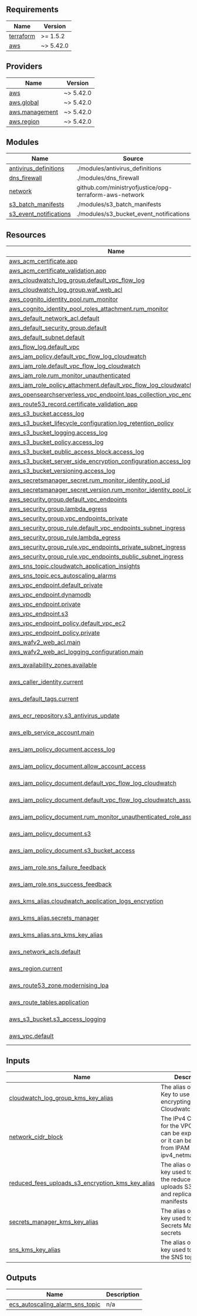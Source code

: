 <!-- BEGIN_TF_DOCS -->
## Requirements

| Name | Version |
|------|---------|
| <a name="requirement_terraform"></a> [terraform](#requirement\_terraform) | >= 1.5.2 |
| <a name="requirement_aws"></a> [aws](#requirement\_aws) | ~> 5.42.0 |

## Providers

| Name | Version |
|------|---------|
| <a name="provider_aws"></a> [aws](#provider\_aws) | ~> 5.42.0 |
| <a name="provider_aws.global"></a> [aws.global](#provider\_aws.global) | ~> 5.42.0 |
| <a name="provider_aws.management"></a> [aws.management](#provider\_aws.management) | ~> 5.42.0 |
| <a name="provider_aws.region"></a> [aws.region](#provider\_aws.region) | ~> 5.42.0 |

## Modules

| Name | Source | Version |
|------|--------|---------|
| <a name="module_antivirus_definitions"></a> [antivirus\_definitions](#module\_antivirus\_definitions) | ./modules/antivirus_definitions | n/a |
| <a name="module_dns_firewall"></a> [dns\_firewall](#module\_dns\_firewall) | ./modules/dns_firewall | n/a |
| <a name="module_network"></a> [network](#module\_network) | github.com/ministryofjustice/opg-terraform-aws-network | v1.3.3 |
| <a name="module_s3_batch_manifests"></a> [s3\_batch\_manifests](#module\_s3\_batch\_manifests) | ./modules/s3_batch_manifests | n/a |
| <a name="module_s3_event_notifications"></a> [s3\_event\_notifications](#module\_s3\_event\_notifications) | ./modules/s3_bucket_event_notifications | n/a |

## Resources

| Name | Type |
|------|------|
| [aws_acm_certificate.app](https://registry.terraform.io/providers/hashicorp/aws/latest/docs/resources/acm_certificate) | resource |
| [aws_acm_certificate_validation.app](https://registry.terraform.io/providers/hashicorp/aws/latest/docs/resources/acm_certificate_validation) | resource |
| [aws_cloudwatch_log_group.default_vpc_flow_log](https://registry.terraform.io/providers/hashicorp/aws/latest/docs/resources/cloudwatch_log_group) | resource |
| [aws_cloudwatch_log_group.waf_web_acl](https://registry.terraform.io/providers/hashicorp/aws/latest/docs/resources/cloudwatch_log_group) | resource |
| [aws_cognito_identity_pool.rum_monitor](https://registry.terraform.io/providers/hashicorp/aws/latest/docs/resources/cognito_identity_pool) | resource |
| [aws_cognito_identity_pool_roles_attachment.rum_monitor](https://registry.terraform.io/providers/hashicorp/aws/latest/docs/resources/cognito_identity_pool_roles_attachment) | resource |
| [aws_default_network_acl.default](https://registry.terraform.io/providers/hashicorp/aws/latest/docs/resources/default_network_acl) | resource |
| [aws_default_security_group.default](https://registry.terraform.io/providers/hashicorp/aws/latest/docs/resources/default_security_group) | resource |
| [aws_default_subnet.default](https://registry.terraform.io/providers/hashicorp/aws/latest/docs/resources/default_subnet) | resource |
| [aws_flow_log.default_vpc](https://registry.terraform.io/providers/hashicorp/aws/latest/docs/resources/flow_log) | resource |
| [aws_iam_policy.default_vpc_flow_log_cloudwatch](https://registry.terraform.io/providers/hashicorp/aws/latest/docs/resources/iam_policy) | resource |
| [aws_iam_role.default_vpc_flow_log_cloudwatch](https://registry.terraform.io/providers/hashicorp/aws/latest/docs/resources/iam_role) | resource |
| [aws_iam_role.rum_monitor_unauthenticated](https://registry.terraform.io/providers/hashicorp/aws/latest/docs/resources/iam_role) | resource |
| [aws_iam_role_policy_attachment.default_vpc_flow_log_cloudwatch](https://registry.terraform.io/providers/hashicorp/aws/latest/docs/resources/iam_role_policy_attachment) | resource |
| [aws_opensearchserverless_vpc_endpoint.lpas_collection_vpc_endpoint](https://registry.terraform.io/providers/hashicorp/aws/latest/docs/resources/opensearchserverless_vpc_endpoint) | resource |
| [aws_route53_record.certificate_validation_app](https://registry.terraform.io/providers/hashicorp/aws/latest/docs/resources/route53_record) | resource |
| [aws_s3_bucket.access_log](https://registry.terraform.io/providers/hashicorp/aws/latest/docs/resources/s3_bucket) | resource |
| [aws_s3_bucket_lifecycle_configuration.log_retention_policy](https://registry.terraform.io/providers/hashicorp/aws/latest/docs/resources/s3_bucket_lifecycle_configuration) | resource |
| [aws_s3_bucket_logging.access_log](https://registry.terraform.io/providers/hashicorp/aws/latest/docs/resources/s3_bucket_logging) | resource |
| [aws_s3_bucket_policy.access_log](https://registry.terraform.io/providers/hashicorp/aws/latest/docs/resources/s3_bucket_policy) | resource |
| [aws_s3_bucket_public_access_block.access_log](https://registry.terraform.io/providers/hashicorp/aws/latest/docs/resources/s3_bucket_public_access_block) | resource |
| [aws_s3_bucket_server_side_encryption_configuration.access_log](https://registry.terraform.io/providers/hashicorp/aws/latest/docs/resources/s3_bucket_server_side_encryption_configuration) | resource |
| [aws_s3_bucket_versioning.access_log](https://registry.terraform.io/providers/hashicorp/aws/latest/docs/resources/s3_bucket_versioning) | resource |
| [aws_secretsmanager_secret.rum_monitor_identity_pool_id](https://registry.terraform.io/providers/hashicorp/aws/latest/docs/resources/secretsmanager_secret) | resource |
| [aws_secretsmanager_secret_version.rum_monitor_identity_pool_id](https://registry.terraform.io/providers/hashicorp/aws/latest/docs/resources/secretsmanager_secret_version) | resource |
| [aws_security_group.default_vpc_endpoints](https://registry.terraform.io/providers/hashicorp/aws/latest/docs/resources/security_group) | resource |
| [aws_security_group.lambda_egress](https://registry.terraform.io/providers/hashicorp/aws/latest/docs/resources/security_group) | resource |
| [aws_security_group.vpc_endpoints_private](https://registry.terraform.io/providers/hashicorp/aws/latest/docs/resources/security_group) | resource |
| [aws_security_group_rule.default_vpc_endpoints_subnet_ingress](https://registry.terraform.io/providers/hashicorp/aws/latest/docs/resources/security_group_rule) | resource |
| [aws_security_group_rule.lambda_egress](https://registry.terraform.io/providers/hashicorp/aws/latest/docs/resources/security_group_rule) | resource |
| [aws_security_group_rule.vpc_endpoints_private_subnet_ingress](https://registry.terraform.io/providers/hashicorp/aws/latest/docs/resources/security_group_rule) | resource |
| [aws_security_group_rule.vpc_endpoints_public_subnet_ingress](https://registry.terraform.io/providers/hashicorp/aws/latest/docs/resources/security_group_rule) | resource |
| [aws_sns_topic.cloudwatch_application_insights](https://registry.terraform.io/providers/hashicorp/aws/latest/docs/resources/sns_topic) | resource |
| [aws_sns_topic.ecs_autoscaling_alarms](https://registry.terraform.io/providers/hashicorp/aws/latest/docs/resources/sns_topic) | resource |
| [aws_vpc_endpoint.default_private](https://registry.terraform.io/providers/hashicorp/aws/latest/docs/resources/vpc_endpoint) | resource |
| [aws_vpc_endpoint.dynamodb](https://registry.terraform.io/providers/hashicorp/aws/latest/docs/resources/vpc_endpoint) | resource |
| [aws_vpc_endpoint.private](https://registry.terraform.io/providers/hashicorp/aws/latest/docs/resources/vpc_endpoint) | resource |
| [aws_vpc_endpoint.s3](https://registry.terraform.io/providers/hashicorp/aws/latest/docs/resources/vpc_endpoint) | resource |
| [aws_vpc_endpoint_policy.default_vpc_ec2](https://registry.terraform.io/providers/hashicorp/aws/latest/docs/resources/vpc_endpoint_policy) | resource |
| [aws_vpc_endpoint_policy.private](https://registry.terraform.io/providers/hashicorp/aws/latest/docs/resources/vpc_endpoint_policy) | resource |
| [aws_wafv2_web_acl.main](https://registry.terraform.io/providers/hashicorp/aws/latest/docs/resources/wafv2_web_acl) | resource |
| [aws_wafv2_web_acl_logging_configuration.main](https://registry.terraform.io/providers/hashicorp/aws/latest/docs/resources/wafv2_web_acl_logging_configuration) | resource |
| [aws_availability_zones.available](https://registry.terraform.io/providers/hashicorp/aws/latest/docs/data-sources/availability_zones) | data source |
| [aws_caller_identity.current](https://registry.terraform.io/providers/hashicorp/aws/latest/docs/data-sources/caller_identity) | data source |
| [aws_default_tags.current](https://registry.terraform.io/providers/hashicorp/aws/latest/docs/data-sources/default_tags) | data source |
| [aws_ecr_repository.s3_antivirus_update](https://registry.terraform.io/providers/hashicorp/aws/latest/docs/data-sources/ecr_repository) | data source |
| [aws_elb_service_account.main](https://registry.terraform.io/providers/hashicorp/aws/latest/docs/data-sources/elb_service_account) | data source |
| [aws_iam_policy_document.access_log](https://registry.terraform.io/providers/hashicorp/aws/latest/docs/data-sources/iam_policy_document) | data source |
| [aws_iam_policy_document.allow_account_access](https://registry.terraform.io/providers/hashicorp/aws/latest/docs/data-sources/iam_policy_document) | data source |
| [aws_iam_policy_document.default_vpc_flow_log_cloudwatch](https://registry.terraform.io/providers/hashicorp/aws/latest/docs/data-sources/iam_policy_document) | data source |
| [aws_iam_policy_document.default_vpc_flow_log_cloudwatch_assume_role](https://registry.terraform.io/providers/hashicorp/aws/latest/docs/data-sources/iam_policy_document) | data source |
| [aws_iam_policy_document.rum_monitor_unauthenticated_role_assume_policy](https://registry.terraform.io/providers/hashicorp/aws/latest/docs/data-sources/iam_policy_document) | data source |
| [aws_iam_policy_document.s3](https://registry.terraform.io/providers/hashicorp/aws/latest/docs/data-sources/iam_policy_document) | data source |
| [aws_iam_policy_document.s3_bucket_access](https://registry.terraform.io/providers/hashicorp/aws/latest/docs/data-sources/iam_policy_document) | data source |
| [aws_iam_role.sns_failure_feedback](https://registry.terraform.io/providers/hashicorp/aws/latest/docs/data-sources/iam_role) | data source |
| [aws_iam_role.sns_success_feedback](https://registry.terraform.io/providers/hashicorp/aws/latest/docs/data-sources/iam_role) | data source |
| [aws_kms_alias.cloudwatch_application_logs_encryption](https://registry.terraform.io/providers/hashicorp/aws/latest/docs/data-sources/kms_alias) | data source |
| [aws_kms_alias.secrets_manager](https://registry.terraform.io/providers/hashicorp/aws/latest/docs/data-sources/kms_alias) | data source |
| [aws_kms_alias.sns_kms_key_alias](https://registry.terraform.io/providers/hashicorp/aws/latest/docs/data-sources/kms_alias) | data source |
| [aws_network_acls.default](https://registry.terraform.io/providers/hashicorp/aws/latest/docs/data-sources/network_acls) | data source |
| [aws_region.current](https://registry.terraform.io/providers/hashicorp/aws/latest/docs/data-sources/region) | data source |
| [aws_route53_zone.modernising_lpa](https://registry.terraform.io/providers/hashicorp/aws/latest/docs/data-sources/route53_zone) | data source |
| [aws_route_tables.application](https://registry.terraform.io/providers/hashicorp/aws/latest/docs/data-sources/route_tables) | data source |
| [aws_s3_bucket.s3_access_logging](https://registry.terraform.io/providers/hashicorp/aws/latest/docs/data-sources/s3_bucket) | data source |
| [aws_vpc.default](https://registry.terraform.io/providers/hashicorp/aws/latest/docs/data-sources/vpc) | data source |

## Inputs

| Name | Description | Type | Default | Required |
|------|-------------|------|---------|:--------:|
| <a name="input_cloudwatch_log_group_kms_key_alias"></a> [cloudwatch\_log\_group\_kms\_key\_alias](#input\_cloudwatch\_log\_group\_kms\_key\_alias) | The alias of the KMS Key to use when encrypting Cloudwatch log data. | `string` | `null` | no |
| <a name="input_network_cidr_block"></a> [network\_cidr\_block](#input\_network\_cidr\_block) | The IPv4 CIDR block for the VPC. CIDR can be explicitly set or it can be derived from IPAM using ipv4\_netmask\_length. | `string` | n/a | yes |
| <a name="input_reduced_fees_uploads_s3_encryption_kms_key_alias"></a> [reduced\_fees\_uploads\_s3\_encryption\_kms\_key\_alias](#input\_reduced\_fees\_uploads\_s3\_encryption\_kms\_key\_alias) | The alias of the KMS key used to encrypt the reduced fees uploads S3 bucket and replication manifests | `string` | n/a | yes |
| <a name="input_secrets_manager_kms_key_alias"></a> [secrets\_manager\_kms\_key\_alias](#input\_secrets\_manager\_kms\_key\_alias) | The alias of the KMS key used to encrypt Secrets Manager secrets | `string` | n/a | yes |
| <a name="input_sns_kms_key_alias"></a> [sns\_kms\_key\_alias](#input\_sns\_kms\_key\_alias) | The alias of the KMS key used to encrypt the SNS topic | `string` | n/a | yes |

## Outputs

| Name | Description |
|------|-------------|
| <a name="output_ecs_autoscaling_alarm_sns_topic"></a> [ecs\_autoscaling\_alarm\_sns\_topic](#output\_ecs\_autoscaling\_alarm\_sns\_topic) | n/a |
<!-- END_TF_DOCS -->
